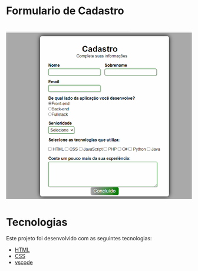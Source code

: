 # Formulario de Cadastro

<h1 align="center">
<img alt= "Readme" title="Readme" src="Cadastro.gif">

# Tecnologias
 Este projeto foi desenvolvido com as seguintes tecnologias:
- [HTML](https://devdocs.io/html/)
- [CSS](https://devdocs.io/css/)
- [vscode](https://code.visualstudio.com/)
